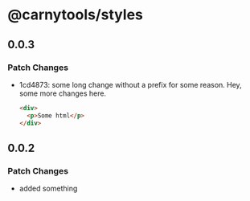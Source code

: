 # @carnytools/styles

## 0.0.3

### Patch Changes

- 1cd4873: some long change without a prefix for some reason.
  Hey, some more changes here.

  ```html
  <div>
    <p>Some html</p>
  </div>
  ```

## 0.0.2

### Patch Changes

- added something

